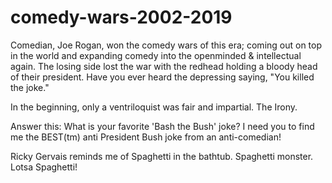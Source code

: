 # comedy-wars-2002-2019
Comedian, Joe Rogan, won the comedy wars of this era; coming out on top in the world and expanding comedy into the openminded &amp; intellectual again. The losing side lost the war with the redhead holding a bloody head of their president. Have you ever heard the depressing saying, "You killed the joke."

In the beginning, only a ventriloquist was fair and impartial. The Irony.

Answer this: What is your favorite 'Bash the Bush' joke? I need you to find me the BEST(tm) anti President Bush joke from an anti-comedian!

Ricky Gervais reminds me of Spaghetti in the bathtub. Spaghetti monster. Lotsa Spaghetti!
